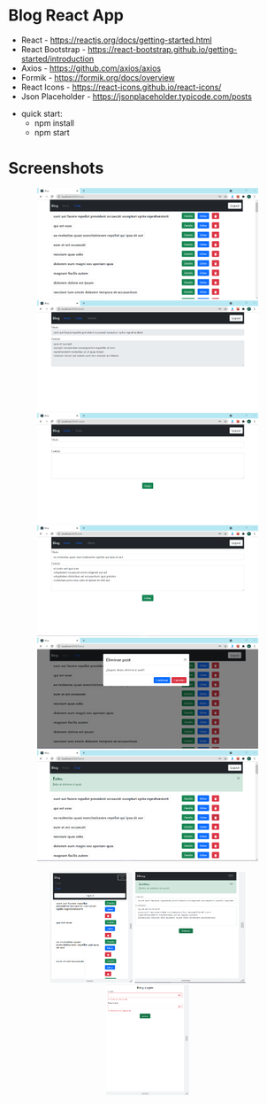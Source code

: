 # Blog React App

- React - https://reactjs.org/docs/getting-started.html
- React Bootstrap - https://react-bootstrap.github.io/getting-started/introduction
- Axios - https://github.com/axios/axios
- Formik - https://formik.org/docs/overview
- React Icons - https://react-icons.github.io/react-icons/
- Json Placeholder - https://jsonplaceholder.typicode.com/posts

* quick start:
  * npm install
  * npm start

# Screenshots
<div align="center">
<img src="https://github.com/mtilve/test/blob/master/blog_1.png" height="200px" width="400px" >
<img src="https://github.com/mtilve/test/blob/master/blog_2.png" height="200px" width="400px" >
</div>
<div align="center">
<img src="https://github.com/mtilve/test/blob/master/blog_3.png" height="200px" width="400px" >
<img src="https://github.com/mtilve/test/blob/master/blog_4.png" height="200px" width="400px" >
</div>
<div align="center">
<img src="https://github.com/mtilve/test/blob/master/blog_5.png" height="200px" width="400px" >
<img src="https://github.com/mtilve/test/blob/master/blog_6.png" height="200px" width="400px" >
</div>
<br>
<div align="center">
<img src="https://github.com/mtilve/test/blob/master/blog_7.png" height="200px" width="150px" >
<img src="https://github.com/mtilve/test/blob/master/blog_8.png" height="200px" width="200px" >
<img src="https://github.com/mtilve/test/blob/master/blog_9.png" height="200px" width="150px" >
</div>

